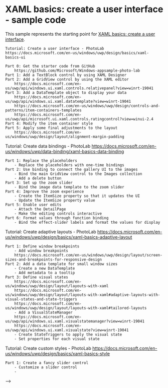 # XAML basics: create a user interface - sample code

This sample represents the starting point for [XAML basics: create a user interface](https://docs.microsoft.com/windows/uwp/get-started/xaml-basics-ui).

    Tutorial: Create a user interface - PhotoLab 
	https://docs.microsoft.com/en-us/windows/uwp/design/basics/xaml-basics-ui

	Part 0: Get the starter code from GitHub
		https://github.com/Microsoft/Windows-appsample-photo-lab
	Part 1: Add a TextBlock control by using XAML Designer
	Part 2: Add a GridView control by using the XAML editor
		https://docs.microsoft.com/en-us/uwp/api/windows.ui.xaml.controls.relativepanel?view=winrt-19041
	Part 3: Add a DataTemplate object to display your data
		https://docs.microsoft.com/en-us/uwp/api/windows.ui.xaml.datatemplate?view=winrt-19041
		https://docs.microsoft.com/en-us/windows/uwp/design/controls-and-patterns/item-containers-templates
		https://docs.microsoft.com/en-us/uwp/api/microsoft.ui.xaml.controls.ratingcontrol?view=winui-2.4
	Part 4: Modify the item container style
	Part 5: Apply some final adjustments to the layout
		https://docs.microsoft.com/en-us/windows/uwp/design/layout/alignment-margin-padding

Tutorial: Create data bindings - PhotoLab 
	https://docs.microsoft.com/en-us/windows/uwp/data-binding/xaml-basics-data-binding

	Part 1: Replace the placeholders
		- Replace the placeholders with one-time bindings  
	Part 2: Use binding to connect the gallery UI to the images
		- Bind the main GridView control to the Images collection
		- Add a delete button
	Part 3: Set up the zoom slider
		- Bind the image data template to the zoom slider
	Part 4: Improve the zoom experience
		- Create the ItemSize property so that it updates the UI
		- Update the ItemSize property value
	Part 5: Enable user edits
		- Attach the DetailPage
		- Make the editing controls interactive
	Part 6: Format values through function binding
		- Bind the effect-slider labels and format the values for display
			
Tutorial: Create adaptive layouts - PhotoLab 
	https://docs.microsoft.com/en-us/windows/uwp/design/basics/xaml-basics-adaptive-layout

	Part 1: Define window breakpoints
		- Add window breakpoints
		https://docs.microsoft.com/en-us/windows/uwp/design/layout/screen-sizes-and-breakpoints-for-responsive-design
	Part 2: Add a data template for small window sizes
		- Create a new DataTemplate
		- Add metadata to a tooltip
	Part 3: Define visual states
		https://docs.microsoft.com/en-us/windows/uwp/design/layout/layouts-with-xaml
		https://docs.microsoft.com/en-us/windows/uwp/design/layout/layouts-with-xaml#adaptive-layouts-with-visual-states-and-state-triggers
		https://docs.microsoft.com/en-us/windows/uwp/design/layout/layouts-with-xaml#tailored-layouts
		- Add a VisualStateManager
		https://docs.microsoft.com/en-us/uwp/api/windows.ui.xaml.visualstatemanager?view=winrt-19041
		https://docs.microsoft.com/en-us/uwp/api/windows.ui.xaml.visualstate?view=winrt-19041
		- Create StateTriggers to apply the visual state
		- Set properties for each visual state

Tutorial: Create custom styles - PhotoLab
    https://docs.microsoft.com/en-us/windows/uwp/design/basics/xaml-basics-style
    
    Part 1: Create a fancy slider control
        - Customize a slider control
        - 
    
-->


